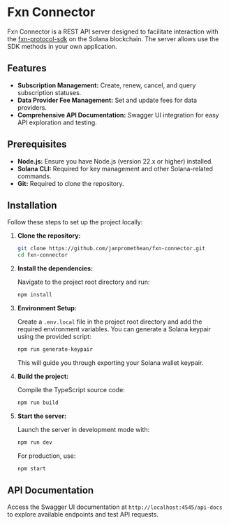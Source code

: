 # Fxn Connector

Fxn Connector is a REST API server designed to facilitate interaction with the [fxn-protocol-sdk](https://github.com/Oz-Networks/fxn-protocol-sdk) on the Solana blockchain. The server allows use the SDK methods in your own application.

## Features

- **Subscription Management:** Create, renew, cancel, and query subscription statuses.
- **Data Provider Fee Management:** Set and update fees for data providers.
- **Comprehensive API Documentation:** Swagger UI integration for easy API exploration and testing.

## Prerequisites

- **Node.js:** Ensure you have Node.js (version 22.x or higher) installed.
- **Solana CLI:** Required for key management and other Solana-related commands.
- **Git:** Required to clone the repository.

## Installation

Follow these steps to set up the project locally:

1. **Clone the repository:**

   ```bash
   git clone https://github.com/janpromethean/fxn-connector.git
   cd fxn-connector
   ```

2. **Install the dependencies:**

   Navigate to the project root directory and run:

   ```bash
   npm install
   ```

3. **Environment Setup:**

   Create a `.env.local` file in the project root directory and add the required environment variables. You can generate a Solana keypair using the provided script:

   ```bash
   npm run generate-keypair
   ```

   This will guide you through exporting your Solana wallet keypair.

4. **Build the project:**

   Compile the TypeScript source code:

   ```bash
   npm run build
   ```

5. **Start the server:**

   Launch the server in development mode with:

   ```bash
   npm run dev
   ```

   For production, use:

   ```bash
   npm start
   ```

## API Documentation

Access the Swagger UI documentation at `http://localhost:4545/api-docs` to explore available endpoints and test API requests.
